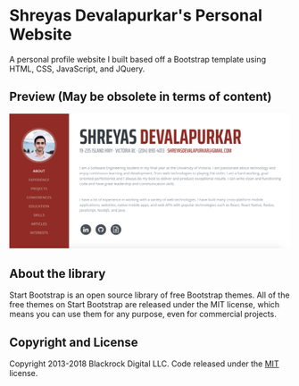 # Shreyas Devalapurkar's Personal Website

A personal profile website I built based off a Bootstrap template using HTML, CSS, JavaScript, and JQuery.

## Preview (May be obsolete in terms of content)

![Webpage Image](/img/homepage1.png)

## About the library

Start Bootstrap is an open source library of free Bootstrap themes. All of the free themes on Start Bootstrap are released under the MIT license, which means you can use them for any purpose, even for commercial projects.

## Copyright and License

Copyright 2013-2018 Blackrock Digital LLC. Code released under the [MIT](https://github.com/BlackrockDigital/startbootstrap-resume/blob/gh-pages/LICENSE) license.
